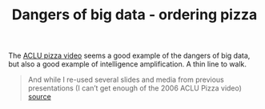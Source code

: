 ﻿---
backlinks:
- title: Computing
  url: /sense/computing/computing.html
title: Dangers of big data - ordering pizza
---
The [ACLU pizza video](https://www.aclu.org/video/ordering-pizza-2015) seems a good example of the dangers of big data, but also a good example of intelligence amplification. A thin line to walk.

> And while I re-used several slides and media  from previous presentations (I can’t get enough of the 2006 ACLU Pizza video) [source](http://bavatuesdays.com/on-next-generation-digital-learning-environments/)